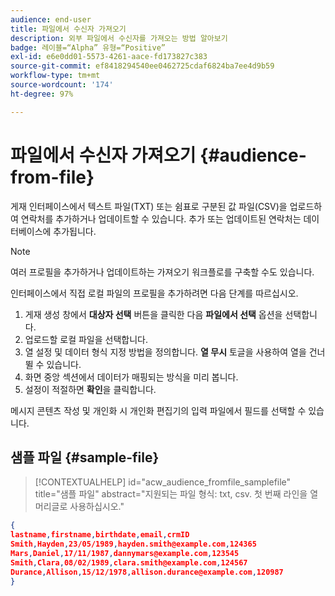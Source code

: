 ```yaml
---
audience: end-user
title: 파일에서 수신자 가져오기
description: 외부 파일에서 수신자를 가져오는 방법 알아보기
badge: 레이블=“Alpha” 유형=“Positive”
exl-id: e6e0dd01-5573-4261-aace-fd173827c383
source-git-commit: ef8418294540ee0462725cdaf6824ba7ee4d9b59
workflow-type: tm+mt
source-wordcount: '174'
ht-degree: 97%

---
```


# 파일에서 수신자 가져오기 {#audience-from-file}

게재 인터페이스에서 텍스트 파일(TXT) 또는 쉼표로 구분된 값 파일(CSV)을 업로드하여 연락처를 추가하거나 업데이트할 수 있습니다. 추가 또는 업데이트된 연락처는 데이터베이스에 추가됩니다.

>[!NOTE]
>
>여러 프로필을 추가하거나 업데이트하는 가져오기 워크플로를 구축할 수도 있습니다.


인터페이스에서 직접 로컬 파일의 프로필을 추가하려면 다음 단계를 따르십시오.

1. 게재 생성 창에서 **대상자 선택** 버튼을 클릭한 다음 **파일에서 선택** 옵션을 선택합니다.
1. 업로드할 로컬 파일을 선택합니다.
1. 열 설정 및 데이터 형식 지정 방법을 정의합니다. **열 무시** 토글을 사용하여 열을 건너뛸 수 있습니다.
1. 화면 중앙 섹션에서 데이터가 매핑되는 방식을 미리 봅니다.
1. 설정이 적절하면 **확인**&#x200B;을 클릭합니다.

메시지 콘텐츠 작성 및 개인화 시 개인화 편집기의 입력 파일에서 필드를 선택할 수 있습니다.

## 샘플 파일 {#sample-file}

>[!CONTEXTUALHELP]
>id="acw_audience_fromfile_samplefile"
>title="샘플 파일"
>abstract="지원되는 파일 형식: txt, csv. 첫 번째 라인을 열 머리글로 사용하십시오."


```json
{
lastname,firstname,birthdate,email,crmID
Smith,Hayden,23/05/1989,hayden.smith@example.com,124365
Mars,Daniel,17/11/1987,dannymars@example.com,123545
Smith,Clara,08/02/1989,clara.smith@example.com,124567
Durance,Allison,15/12/1978,allison.durance@example.com,120987
}
```
